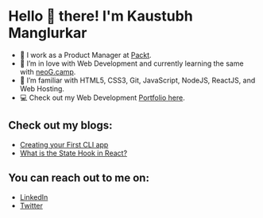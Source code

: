 # Hello 👋 there! I'm Kaustubh Manglurkar

- 👔 I work as a Product Manager at [Packt](https://www.packtpub.com/).
- 💞️ I’m in love with Web Development and currently learning the same with [neoG.camp](https://neog.camp/).
- 🌱 I’m familiar with HTML5, CSS3, Git, JavaScript, NodeJS, ReactJS, and Web Hosting.
- 💻 Check out my Web Development [Portfolio here](https://kaustubh-m.netlify.app/).

## Check out my blogs:

- [Creating your First CLI app](https://dev.to/kaustubhmanglu1/create-your-first-cli-app-4c1p)
- [What is the State Hook in React?](https://hashnode.com/post/state-hook-react-ckr9296270dj8z6s12z7t7mwm)

## You can reach out to me on:
- [LinkedIn](https://www.linkedin.com/in/kaustubh-manglurkar-871ba0167/)
- [Twitter](https://twitter.com/KaustubhManglu1)




<!---
KaustubhM1997/KaustubhM1997 is a ✨ special ✨ repository because its `README.md` (this file) appears on your GitHub profile.
You can click the Preview link to take a look at your changes.
--->
